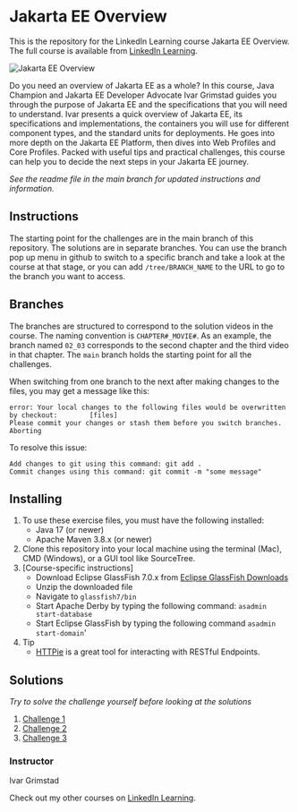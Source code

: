 # Jakarta EE Overview
This is the repository for the LinkedIn Learning course Jakarta EE Overview. The full course is available from [LinkedIn Learning][lil-course-url].

![Jakarta EE Overview][lil-thumbnail-url] 

Do you need an overview of Jakarta EE as a whole? In this course, Java Champion and Jakarta EE Developer Advocate Ivar Grimstad guides you through the purpose of Jakarta EE and the specifications that you will need to understand. Ivar presents a quick overview of Jakarta EE, its specifications and implementations, the containers you will use for different component types, and the standard units for deployments. He goes into more depth on the Jakarta EE Platform, then dives into Web Profiles and Core Profiles. Packed with useful tips and practical challenges, this course can help you to decide the next steps in your Jakarta EE journey.

_See the readme file in the main branch for updated instructions and information._

## Instructions
The starting point for the challenges are in the main branch of this repository.
The solutions are in separate branches. You can use the branch pop up menu in github to switch to a specific branch and take a look at the course at that stage, or you can add `/tree/BRANCH_NAME` to the URL to go to the branch you want to access.

## Branches
The branches are structured to correspond to the solution videos in the course. The naming convention is `CHAPTER#_MOVIE#`. As an example, the branch named `02_03` corresponds to the second chapter and the third video in that chapter. 
The `main` branch holds the starting point for all the challenges.

When switching from one branch to the next after making changes to the files, you may get a message like this:

    error: Your local changes to the following files would be overwritten by checkout:        [files]
    Please commit your changes or stash them before you switch branches.
    Aborting

To resolve this issue:
	
    Add changes to git using this command: git add .
	Commit changes using this command: git commit -m "some message"

## Installing
1. To use these exercise files, you must have the following installed:
	- Java 17 (or newer)
    - Apache Maven 3.8.x (or newer)
2. Clone this repository into your local machine using the terminal (Mac), CMD (Windows), or a GUI tool like SourceTree.
3. [Course-specific instructions]
   - Download Eclipse GlassFish 7.0.x from [Eclipse GlassFish Downloads](https://projects.eclipse.org/projects/ee4j.glassfish/downloads)
   - Unzip the downloaded file 
   - Navigate to `glassfish7/bin`
   - Start Apache Derby by typing the following command: `asadmin start-database`
   - Start Eclipse GlassFish by typing the following command `asadmin start-domain`'
4. Tip
   - [HTTPie](https://httpie.io/) is a great tool for interacting with RESTful Endpoints.

## Solutions
*Try to solve the challenge yourself before looking at the solutions*
1. [Challenge 1](https://github.com/LinkedInLearning/jakarta-ee-overview-4379001/tree/02_03)
2. [Challenge 2](https://github.com/LinkedInLearning/jakarta-ee-overview-4379001/tree/03_03)
3. [Challenge 3](https://github.com/LinkedInLearning/jakarta-ee-overview-4379001/tree/04_03)


### Instructor

Ivar Grimstad 
                            


                            

Check out my other courses on [LinkedIn Learning](https://www.linkedin.com/learning/instructors/ivar-grimstad).

[lil-course-url]: https://www.linkedin.com/learning/jakarta-ee-overview?dApp=59033956&leis=LAA
[lil-thumbnail-url]: https://media.licdn.com/dms/image/D560DAQE_l0w9P-In5g/learning-public-crop_675_1200/0/1683911963227?e=2147483647&v=beta&t=hrsZbkDLsVF9y1HePeXEIfS6eCR6vrFdDmKj3zitCUA
